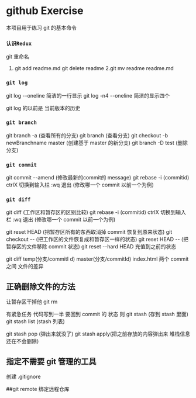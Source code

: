 # github Exercise

本项目用于练习 git 的基本命令

### `认识Redux`

git 重命名

1. git add readme.md git delete readme
   2.git mv readme readme.md

### `git log`

git log --oneline 简洁的一行显示
git log -n4 --oneline 简洁的显示四个

git log 的以前是 当前版本的历史

### `git branch`
git branch -a (查看所有的分支)
git branch (查看分支)
git checkout -b newBranchname master (创建基于 master 的新分支)
git branch -D test (删除分支)

### `git commit`

git commit --amend (修改最新的commit的 message)
git rebase -i (commitid) ctrlX 切换到输入栏 :wq 退出 (修改哪一个 commit 以前一个为例)

### `git diff`

git diff (工作区和暂存区的区别比较)
git rebase -i (commitid) ctrlX 切换到输入栏 :wq 退出 (修改哪一个 commit 以前一个为例)

git reset HEAD (把暂存区所有的东西取消掉 commit 恢复到原来状态)
git checkout -- <file> (把工作区的文件恢复成和暂存区一样的状态)
git reset HEAD --<file> (把暂存区的文件移除 commit 状态)
git reset --hard HEAD 充值到之前的状态

git diff temp(分支/commitI d) master(分支/commitId) index.html 两个 commit 之间 文件的差异

## 正确删除文件的方法

让暂存区干掉他 git rm <file>

有紧急任务 代码写到一半 要回到 commit 的 状态 则 git stash (存到 stash 里面)
git stash list (stash 列表)

git stash pop (弹出来就没了)
git stash apply(把之前存放的内容弹出来 堆栈信息还在不会删除)

## 指定不需要 git 管理的工具

创建 .gitignore

##git remote 绑定远程仓库
